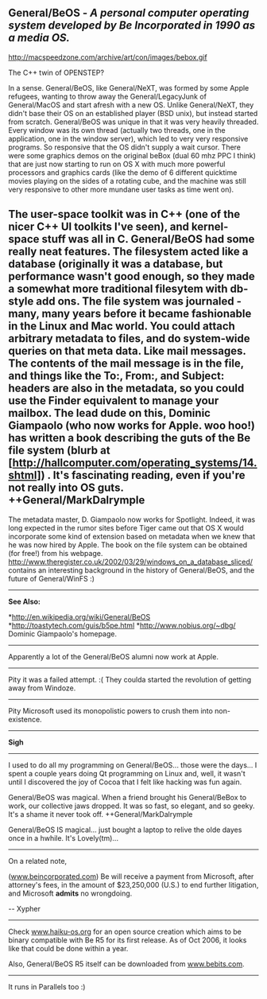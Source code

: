 **General/BeOS** - *A personal computer operating system developed by Be Incorporated in 1990 as a media OS.*
----

http://macspeedzone.com/archive/art/con/images/bebox.gif

The C++ twin of OPENSTEP?

In a sense.  General/BeOS, like General/NeXT, was formed by some Apple refugees, wanting to throw away the General/LegacyJunk of General/MacOS and start afresh with a new OS.  Unlike General/NeXT, they didn't base their OS on an established player (BSD unix), but instead started from scratch.  General/BeOS was unique in that it was very heavily threaded.  Every window was its own thread (actually two threads, one in the application, one in the window server), which led to very very responsive programs.  So responsive that the OS didn't supply a wait cursor.  There were some graphics demos on the original beBox (dual 60 mhz PPC I think) that are just now starting to run on OS X with much more powerful processors and graphics cards (like the demo of 6 different quicktime movies playing on the sides of a rotating cube, and the machine was still very responsive to other more mundane user tasks as time went on).

The user-space toolkit was in C++ (one of the nicer C++ UI toolkits I've seen), and kernel-space stuff was all in C.  General/BeOS had some really neat features.  The filesystem acted like a database (originally it was a database, but performance wasn't good enough, so they made a somewhat more traditional filesytem with db-style add ons.  The file system was journaled - many, many years before it became fashionable in the Linux and Mac world.  You could attach arbitrary metadata to files, and do system-wide queries on that meta data.  Like mail messages.  The contents of the mail message is in the file, and things like the To:, From:, and Subject: headers are also in the metadata, so you could use the Finder equivalent to manage your mailbox.  The lead dude on this, Dominic Giampaolo (who now works for Apple.  woo hoo!) has written a book describing the guts of the Be file system (blurb at [http://hallcomputer.com/operating_systems/14.shtml]) .  It's fascinating reading, even if you're not really into OS guts.  ++General/MarkDalrymple
----

The metadata master, D. Giampaolo now works for Spotlight.  Indeed, it was long expected in the rumor sites before Tiger came out
that OS X would incorporate some kind of extension based on metadata when we knew that he was now hired by Apple.
The book on the file system can be obtained (for free!) from his webpage.
http://www.theregister.co.uk/2002/03/29/windows_on_a_database_sliced/ contains an interesting background in the history of General/BeOS, and the future of General/WinFS :)

----
**See Also:** 

*http://en.wikipedia.org/wiki/General/BeOS
*http://toastytech.com/guis/b5pe.html
*http://www.nobius.org/~dbg/   Dominic Giampaolo's homepage.

----

Apparently a lot of the General/BeOS alumni now work at Apple.

----

Pity it was a failed attempt. :( They coulda started the revolution of getting away from Windoze.

----

Pity Microsoft used its monopolistic powers to crush them into non-existence.

----
**Sigh**

----

I used to do all my programming on General/BeOS... those were the days... I spent a couple years doing Qt programming on Linux and, well, it wasn't until I discovered the joy of Cocoa that I felt like hacking was fun again.

General/BeOS was magical.  When a friend brought his General/BeBox to work, our collective jaws dropped.  It was so fast,  so elegant, and so geeky.  It's a shame it never took off.  ++General/MarkDalrymple

General/BeOS IS magical... just bought a laptop to relive the olde dayes once in a hwhile. It's Lovely(tm)...

----

On a related note,

(www.beincorporated.com)
Be will receive a payment from Microsoft, after attorney's fees, in the amount of $23,250,000 (U.S.) to end further litigation, and Microsoft **admits** no wrongdoing.

-- Xypher

----

Check www.haiku-os.org for an open source creation which aims to be binary compatible with Be R5 for its first release. As of Oct 2006, it looks like that could be done within a year.

Also, General/BeOS R5 itself can be downloaded from www.bebits.com.

----

It runs in Parallels too :)